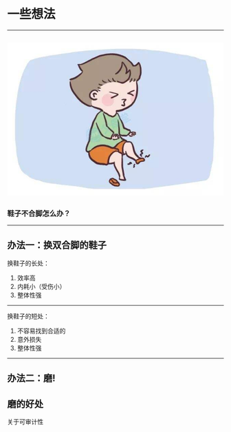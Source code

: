 # 一些想法
---
![](1.jpg)
---
### 鞋子不合脚怎么办？
---
办法一：换双合脚的鞋子
---
换鞋子的长处：
1. 效率高
2. 内耗小（受伤小）
2. 整体性强
---
换鞋子的短处：
1. 不容易找到合适的
2. 意外损失
2. 整体性强
---
办法二：磨!
---
磨的好处
---
关于可审计性